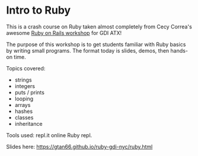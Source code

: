 # Intro to Ruby 
This is a crash course on Ruby taken almost completely from Cecy Correa's awesome [Ruby on Rails workshop](https://github.com/cecyc/ruby-rails-gdi-atx) for GDI ATX! 

The purpose of this workshop is to get students familiar with Ruby basics by writing small programs. The format today is slides, demos, then hands-on time.

Topics covered:

* strings
* integers
* puts / prints
* looping
* arrays
* hashes
* classes
* inheritance

Tools used: repl.it online Ruby repl.

Slides here: https://gtan66.github.io/ruby-gdi-nyc/ruby.html



